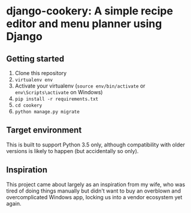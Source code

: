 # django-cookery: A simple recipe editor and menu planner using Django

## Getting started

1. Clone this repository
2. `virtualenv env`
3. Activate your virtualenv (`source env/bin/activate` or
`env\Scripts\activate` on Windows)
4. `pip install -r requirements.txt`
5. `cd cookery`
6. `python manage.py migrate`

## Target environment

This is built to support Python 3.5 only, although compatibility with older
versions is likely to happen (but accidentally so only).

## Inspiration

This project came about largely as an inspiration from my wife, who was tired
of doing things manually but didn't want to buy an overblown and overcomplicated
Windows app, locking us into a vendor ecosystem yet again.
